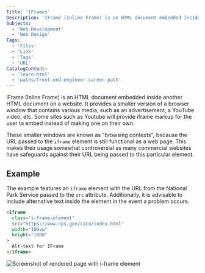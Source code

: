 ```yaml
---
Title: 'IFrames'
Description: 'IFrame (Inline Frame) is an HTML document embedded inside another HTML document on a website. It provides a smaller version of a browser window that contains various media, such as an advertisement, a YouTube video, etc. These smaller windows are known as "browsing contexts", because the URL passed to the iframe element is still functional as a web page. This makes their usage somewhat controversial as many commercial websites have safeguards against their URL being passed to this particular element. The example features an iframe element with the URL from the National Park Service passed to the src attribute. Additionally, it is advisable to include alternative text inside the element in the event a problem occurs. html <iframe class="i-frame-element" src="https://www.nps.gov/caco/index.htm"'
Subjects:
  - 'Web Development'
  - 'Web Design'
Tags:
  - 'Files'
  - 'Link'
  - 'Tags'
  - 'URL'
CatalogContent:
  - 'learn-html'
  - 'paths/front-end-engineer-career-path'
---
```


IFrame (Inline Frame) is an HTML document embedded inside another HTML document on a website. It provides a smaller version of a browser window that contains various media, such as an advertisement, a YouTube video, etc. Some sites such as Youtube will provide iframe markup for the user to embed instead of making one on their own.

These smaller windows are known as "browsing contexts", because the URL passed to the `iframe` element is still functional as a web page. This makes their usage somewhat controversial as many commercial websites have safeguards against their URL being passed to this particular element.

## Example

The example features an `iframe` element with the URL from the National Park Service passed to the `src` attribute. Additionally, it is advisable to include alternative text inside the element in the event a problem occurs.

```html
<iframe
  class="i-frame-element"
  src="https://www.nps.gov/caco/index.html"
  width="100vw"
  height="1000"
>
  Alt-text for IFrame
</iframe>
```

![Screenshot of rendered page with i-frame element](https://i.imgur.com/vunCiar.png)
